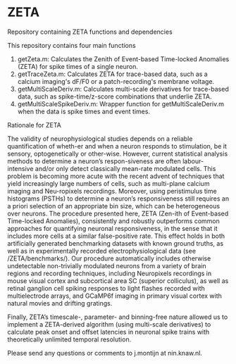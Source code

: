 # ZETA
Repository containing ZETA functions and dependencies
 
This repository contains four main functions
1) getZeta.m: Calculates the Zenith of Event-based Time-locked Anomalies (ZETA) for spike times of a single neuron.
2) getTraceZeta.m: Calculates ZETA for trace-based data, such as a calcium imaging's dF/F0 or a patch-recording's membrane voltage.
3) getMultiScaleDeriv.m: Calculates multi-scale derivatives for trace-based data, such as spike-time/z-score combinations that underlie ZETA.
4) getMultiScaleSpikeDeriv.m: Wrapper function for getMultiScaleDeriv.m when the data is spike times and event times.

Rationale for ZETA

The validity of neurophysiological studies depends on a reliable quantification of wheth-er and when a neuron responds to stimulation, be it sensory, optogenetically or other-wise. However, current statistical analysis methods to determine a neuron’s respon-siveness are often labour-intensive and/or only detect classically mean-rate modulated cells. This problem is becoming more acute with the recent advent of techniques that yield increasingly large numbers of cells, such as multi-plane calcium imaging and Neu-ropixels recordings. Moreover, using peristimulus time histograms (PSTHs) to determine a neuron’s responsiveness still requires an a priori selection of an appropriate bin size, which can be heterogeneous over neurons. The procedure presented here, ZETA (Zen-ith of Event-based Time-locked Anomalies), consistently and robustly outperforms common approaches for quantifying neuronal responsiveness, in the sense that it includes more cells at a similar false-positive rate. This effect holds in both artificially generated benchmarking datasets with known ground truths, as well as in experimentally recorded electrophysiological data (see /ZETA/benchmarks/). Our procedure automatically includes otherwise undetectable non-trivially modulated neurons from a variety of brain regions and recording techniques, including Neuropixels recordings in mouse visual cortex and subcortical area SC (superior colliculus), as well as retinal ganglion cell spiking responses to light flashes recorded with multielectrode arrays, and GCaMP6f imaging in primary visual cortex with natural movies and drifting gratings. 

Finally, ZETA’s timescale-, parameter- and binning-free nature allowed us to implement a ZETA-derived algorithm (using multi-scale derivatives) to calculate peak onset and offset latencies in neuronal spike trains with theoretically unlimited temporal resolution. 

Please send any questions or comments to j.montijn at nin.knaw.nl.
